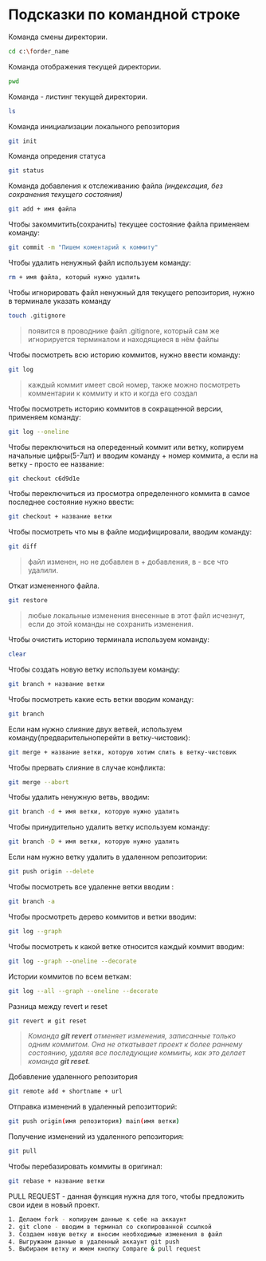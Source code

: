 # Подсказки по командной строке

Команда смены директории.
```sh
cd c:\forder_name
```
Команда отображения текущей директории.
```sh
pwd
```
Команда - листинг текущей директории.
```sh
ls
```
Команда инициализации локального репозитория
```sh
git init
```
Команда опредения статуса 
```sh
git status
```
Команда добавления к отслеживанию файла
*(индексация, без сохранения текущего состояния)*
```sh
git add + имя файла
```
Чтобы закоммитить(сохранить) текущее состояние файла применяем команду:
```sh
git commit -m "Пишем коментарий к коммиту"
```
Чтобы удалить ненужный файл используем команду:
```sh
rm + имя файла, который нужно удалить
```
Чтобы игнорировать файл ненужный для текущего репозитория, нужно в терминале указать команду
```sh
touch .gitignore
```
>появится в проводнике файл .gitignore, который сам же игнорируется терминалом и находящиеся в нём файлы

Чтобы посмотреть всю историю коммитов, нужно ввести команду:
```sh
git log
```
> каждый коммит имеет свой номер, также можно посмотреть комментарии к коммиту и кто и когда его создал

Чтобы посмотреть историю коммитов в сокращенной версии, применяем команду:
```sh
git log --oneline
```
Чтобы переключиться на опереденный коммит или ветку, копируем начальные цифры(5-7шт) и вводим команду + номер коммита, а если на ветку - просто ее название:
```sh
git checkout c6d9d1e
```
Чтобы переключиться из просмотра определенного коммита в самое последнее состояние нужно ввести:
```sh
git checkout + название ветки
```
Чтобы посмотреть что мы в файле модифицировали, вводим команду:
```sh
git diff
```
>файл изменен, но не добавлен в + добавления, в - все что удалили.

Откат измененного файла. 
```sh
git restore
```
>любые локальные изменения внесенные в этот файл исчезнут, если до этой команды не сохранить изменения.

Чтобы очистить историю терминала используем команду:
```sh
clear
```

Чтобы создать новую ветку используем команду:
```sh
git branch + название ветки
```

Чтобы посмотреть какие есть ветки вводим команду:
```sh
git branch
```

Если нам нужно слияние двух ветвей, используем команду(предварительноперейти в ветку-чистовик):
```sh
git merge + название ветки, которую хотим слить в ветку-чистовик
```
Чтобы прервать слияние в случае конфликта:
```sh
git merge --abort
```
Чтобы удалить ненужную ветвь, вводим:
```sh
git branch -d + имя ветки, которую нужно удалить
```
Чтобы принудительно удалить ветку используем команду:
```sh
git branch -D + имя ветки, которую нужно удалить
```
Если нам нужно ветку удалить в удаленном репозитории:
```sh
git push origin --delete
```
Чтобы посмотреть все удаленне ветки вводим :
```sh
git branch -a
```
Чтобы просмотреть дерево коммитов и ветки вводим:
```sh
git log --graph
```
Чтобы посмотреть к какой ветке относится каждый коммит вводим:
```sh
git log --graph --oneline --decorate
```
Истории коммитов по всем веткам:
```sh
git log --all --graph --oneline --decorate
```
Разница между revert и reset
```sh
git revert и git reset
```
>*Команда __git revert__ отменяет изменения, записанные только одним коммитом. Она не откатывает проект к более раннему состоянию, удаляя все последующие коммиты, как это делает команда __git reset__.* 

Добавление удаленного репозитория
```sh
git remote add + shortname + url
```
Отправка изменений в удаленный репозитторий:
```sh
git push origin(имя репозитория) main(имя ветки)
```
Получение изменений из удаленного репозитория:
```sh
git pull
```
Чтобы перебазировать коммиты в оригинал:
```sh
git rebase + название ветки
```
PULL REQUEST - данная функция нужна для того, чтобы предложить свои идеи в новый проект.
```sh
1. Делаем fork - копируем данные к себе на аккаунт
2. git clone - вводим в терминал со скопированной ссылкой
3. Создаем новую ветку и вносим необходимые изменения в файл
4. Выгружаем данные в удаленный аккаунт git push
5. Выбираем ветку и жмем кнопку Compare & pull request
```